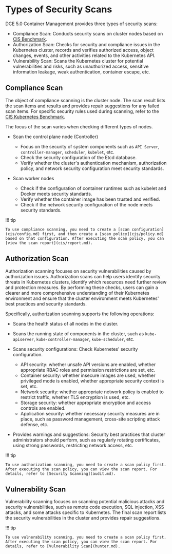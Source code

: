 # Types of Security Scans

DCE 5.0 Container Management provides three types of security scans:

- Compliance Scan: Conducts security scans on cluster nodes based on [CIS Benchmark](https://github.com/aquasecurity/kube-bench/tree/main/cfg).
- Authorization Scan: Checks for security and compliance issues in the Kubernetes cluster, records and verifies authorized access, object changes, events, and other activities related to the Kubernetes API.
- Vulnerability Scan: Scans the Kubernetes cluster for potential vulnerabilities and risks, such as unauthorized access, sensitive information leakage, weak authentication, container escape, etc.

## Compliance Scan

The object of compliance scanning is the cluster node. The scan result lists the scan items and results and provides repair suggestions for any failed scan items. For specific security rules used during scanning, refer to the [CIS Kubernetes Benchmark](https://www.cisecurity.org/benchmark/kubernetes).

The focus of the scan varies when checking different types of nodes.

- Scan the control plane node (Controller)

    - Focus on the security of system components such as `API Server`, `controller-manager`, `scheduler`, `kubelet`, etc.
    - Check the security configuration of the Etcd database.
    - Verify whether the cluster's authentication mechanism, authorization policy, and network security configuration meet security standards.

- Scan worker nodes

    - Check if the configuration of container runtimes such as kubelet and Docker meets security standards.
    - Verify whether the container image has been trusted and verified.
    - Check if the network security configuration of the node meets security standards.

!!! tip

    To use compliance scanning, you need to create a [scan configuration](cis/config.md) first, and then create a [scan policy](cis/policy.md) based on that configuration. After executing the scan policy, you can [view the scan report](cis/report.md).

## Authorization Scan

Authorization scanning focuses on security vulnerabilities caused by authorization issues. Authorization scans can help users identify security threats in Kubernetes clusters, identify which resources need further review and protection measures. By performing these checks, users can gain a clearer and more comprehensive understanding of their Kubernetes environment and ensure that the cluster environment meets Kubernetes' best practices and security standards.

Specifically, authorization scanning supports the following operations:

- Scans the health status of all nodes in the cluster.

- Scans the running state of components in the cluster, such as `kube-apiserver`, `kube-controller-manager`, `kube-scheduler`, etc.

- Scans security configurations: Check Kubernetes' security configuration.

    - API security: whether unsafe API versions are enabled, whether appropriate RBAC roles and permission restrictions are set, etc.
    - Container security: whether insecure images are used, whether privileged mode is enabled, whether appropriate security context is set, etc.
    - Network security: whether appropriate network policy is enabled to restrict traffic, whether TLS encryption is used, etc.
    - Storage security: whether appropriate encryption and access controls are enabled.
    - Application security: whether necessary security measures are in place, such as password management, cross-site scripting attack defense, etc.

- Provides warnings and suggestions: Security best practices that cluster administrators should perform, such as regularly rotating certificates, using strong passwords, restricting network access, etc.

!!! tip

    To use authorization scanning, you need to create a scan policy first. After executing the scan policy, you can view the scan report. For details, refer to [Security Scanning](audit.md).

## Vulnerability Scan

Vulnerability scanning focuses on scanning potential malicious attacks and security vulnerabilities, such as remote code execution, SQL injection, XSS attacks, and some attacks specific to Kubernetes. The final scan report lists the security vulnerabilities in the cluster and provides repair suggestions.

!!! tip

    To use vulnerability scanning, you need to create a scan policy first. After executing the scan policy, you can view the scan report. For details, refer to [Vulnerability Scan](hunter.md).